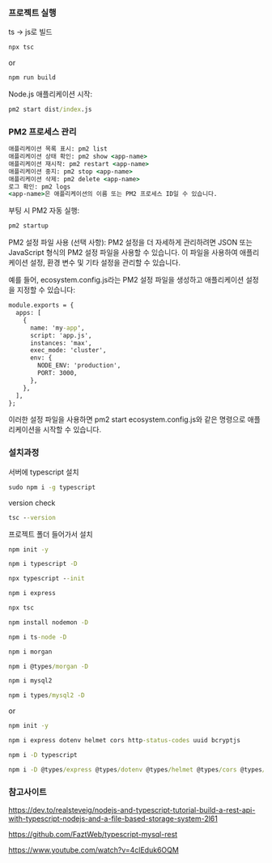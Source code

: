 ### 프로젝트 실행
ts -> js로 빌드
```cmd
npx tsc
```
or
```cmd
npm run build
```

Node.js 애플리케이션 시작:
```cmd
pm2 start dist/index.js
```


### PM2 프로세스 관리
```cmd
애플리케이션 목록 표시: pm2 list
애플리케이션 상태 확인: pm2 show <app-name>
애플리케이션 재시작: pm2 restart <app-name>
애플리케이션 중지: pm2 stop <app-name>
애플리케이션 삭제: pm2 delete <app-name>
로그 확인: pm2 logs
<app-name>은 애플리케이션의 이름 또는 PM2 프로세스 ID일 수 있습니다.
```

부팅 시 PM2 자동 실행:
```cmd
pm2 startup
```

PM2 설정 파일 사용 (선택 사항):
PM2 설정을 더 자세하게 관리하려면 JSON 또는 JavaScript 형식의 PM2 설정 파일을 사용할 수 있습니다. 이 파일을 사용하여 애플리케이션 설정, 환경 변수 및 기타 설정을 관리할 수 있습니다.

예를 들어, ecosystem.config.js라는 PM2 설정 파일을 생성하고 애플리케이션 설정을 지정할 수 있습니다:
```cmd
module.exports = {
  apps: [
    {
      name: 'my-app',
      script: 'app.js',
      instances: 'max',
      exec_mode: 'cluster',
      env: {
        NODE_ENV: 'production',
        PORT: 3000,
      },
    },
  ],
};
```
이러한 설정 파일을 사용하면 pm2 start ecosystem.config.js와 같은 명령으로 애플리케이션을 시작할 수 있습니다.


### 설치과정

서버에 typescript 설치
```cmd
sudo npm i -g typescript
```

version check
```cmd
tsc --version
```

프로젝트 폴더 들어가서 설치
```cmd
npm init -y

npm i typescript -D

npx typescript --init

npm i express

npx tsc

npm install nodemon -D

npm i ts-node -D

npm i morgan

npm i @types/morgan -D

npm i mysql2

npm i types/mysql2 -D
```
or
```cmd
npm init -y

npm i express dotenv helmet cors http-status-codes uuid bcryptjs

npm i -D typescript

npm i -D @types/express @types/dotenv @types/helmet @types/cors @types/http-status-codes @types/uuid @types/bcryptjs
```


### 참고사이트

https://dev.to/realsteveig/nodejs-and-typescript-tutorial-build-a-rest-api-with-typescript-nodejs-and-a-file-based-storage-system-2l61

https://github.com/FaztWeb/typescript-mysql-rest

https://www.youtube.com/watch?v=4clEduk6OQM
